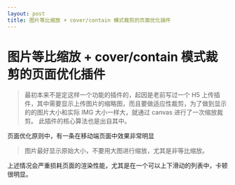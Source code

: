 ```yaml
---
layout: post
title: 图片等比缩放 + cover/contain 模式裁剪的页面优化插件
---
```


# 图片等比缩放 + cover/contain 模式裁剪的页面优化插件

> 最初本来不是定这样一个功能的插件的，起因是老前写过一个 H5 上传插件，其中需要显示上传图片的缩略图，而且要做适应性裁剪，为了做到显示的的图片大小和实际 IMG 大小一样大，就通过 canvas 进行了一次缩放裁剪。
> 此插件的核心算法也是出自其中。

页面优化原则中，有一条在移动端页面中效果非常明显
> 图片最好显示原始大小，不要用大图进行缩放，尤其是非等比缩放。   

上述情况会严重损耗页面的渲染性能，尤其是在一个可以上下滑动的列表中，卡顿很明显。
